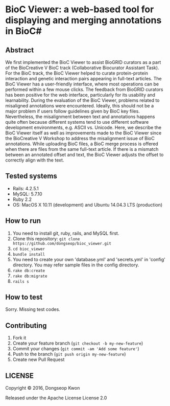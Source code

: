 # BioC Viewer: a web-based tool for displaying and merging annotations in BioC#

## Abstract ##
We first implemented the BioC Viewer to assist BioGRID curators as a part of the BioCreative V BioC track (Collaborative Biocurator Assistant Task). For the BioC track, the BioC Viewer helped to curate protein-protein interaction and genetic interaction pairs appearing in full-text articles. The BioC Viewer has a user-friendly interface, where most operations can be performed within a few mouse clicks. The feedback from BioGRID curators has been positive for the web interface, particularly for its usability and learnability. 
During the evaluation of the BioC Viewer, problems related to misaligned annotations were encountered. Ideally, this should not be a major problem if users follow guidelines given by BioC key files. Nevertheless, the misalignment between text and annotations happens quite often because different systems tend to use different software development environments, e.g. ASCII vs. Unicode. Here, we describe the BioC Viewer itself as well as improvements made to the BioC Viewer since the BioCreative V Workshop to address the misalignment issue of BioC annotations. While uploading BioC files, a BioC merge process is offered when there are files from the same full-text article. If there is a mismatch between an annotated offset and text, the BioC Viewer adjusts the offset to correctly align with the text. 



## Tested systems ##

- Rails: 4.2.5.1
- MySQL: 5.7.10
- Ruby 2.2
- OS: MacOS X 10.11 (development) and  Ubuntu 14.04.3 LTS (production)


## How to run ##

1. You need to install git, ruby, rails, and MySQL first.
2. Clone this repository: `git clone https://github.com/dongseop/bioc_viewer.git`
2. `cd bioc_viewer`
3. `bundle install`
4. You need to create your own 'database.yml' and 'secrets.yml' in 'config' directory. You may refer sample files in the config directory.
4. `rake db:create`
5. `rake db:migrate`
6. `rails s`


## How to test ##

Sorry. Missing test codes.


## Contributing

1. Fork it
2. Create your feature branch (`git checkout -b my-new-feature`)
3. Commit your changes (`git commit -am 'Add some feature'`)
4. Push to the branch (`git push origin my-new-feature`)
5. Create new Pull Request


## LICENSE

Copyright © 2016, Dongseop Kwon

Released under the Apache License License 2.0
